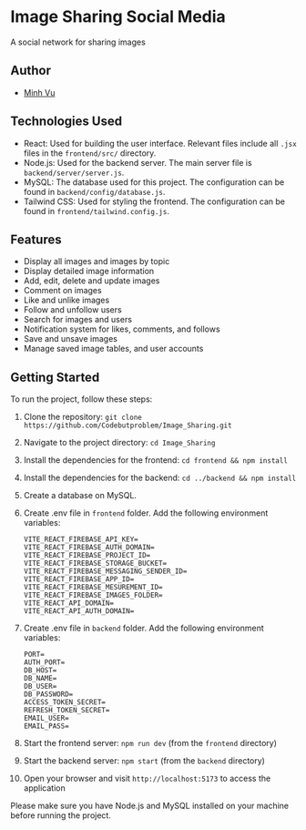 # Image Sharing Social Media

A social network for sharing images


## Author
- [Minh Vu](https://github.com/Codebutproblem)

## Technologies Used

- React: Used for building the user interface. Relevant files include all `.jsx` files in the `frontend/src/` directory.
- Node.js: Used for the backend server. The main server file is `backend/server/server.js`.
- MySQL: The database used for this project. The configuration can be found in `backend/config/database.js`.
- Tailwind CSS: Used for styling the frontend. The configuration can be found in `frontend/tailwind.config.js`.

## Features

- Display all images and images by topic
- Display detailed image information
- Add, edit, delete and update images
- Comment on images
- Like and unlike images
- Follow and unfollow users
- Search for images and users
- Notification system for likes, comments, and follows
- Save and unsave images
- Manage saved image tables, and user accounts

## Getting Started

To run the project, follow these steps:

1. Clone the repository: `git clone https://github.com/Codebutproblem/Image_Sharing.git`
2. Navigate to the project directory: `cd Image_Sharing`
3. Install the dependencies for the frontend: `cd frontend && npm install`
4. Install the dependencies for the backend: `cd ../backend && npm install`
5. Create a database on MySQL.
6. Create .env file in `frontend` folder. Add the following environment variables: 
    ```
    VITE_REACT_FIREBASE_API_KEY= 
    VITE_REACT_FIREBASE_AUTH_DOMAIN= 
    VITE_REACT_FIREBASE_PROJECT_ID= 
    VITE_REACT_FIREBASE_STORAGE_BUCKET=
    VITE_REACT_FIREBASE_MESSAGING_SENDER_ID= 
    VITE_REACT_FIREBASE_APP_ID= 
    VITE_REACT_FIREBASE_MESUREMENT_ID= 
    VITE_REACT_FIREBASE_IMAGES_FOLDER=
    VITE_REACT_API_DOMAIN=
    VITE_REACT_API_AUTH_DOMAIN=
    ```

7. Create .env file in `backend` folder. Add the following environment variables: 
    ```
    PORT= 
    AUTH_PORT= 
    DB_HOST= 
    DB_NAME= 
    DB_USER= 
    DB_PASSWORD= 
    ACCESS_TOKEN_SECRET= 
    REFRESH_TOKEN_SECRET= 
    EMAIL_USER= 
    EMAIL_PASS=
    ```
8. Start the frontend server: `npm run dev` (from the `frontend` directory)
9. Start the backend server: `npm start` (from the `backend` directory)
10. Open your browser and visit `http://localhost:5173` to access the application

Please make sure you have Node.js and MySQL installed on your machine before running the project.